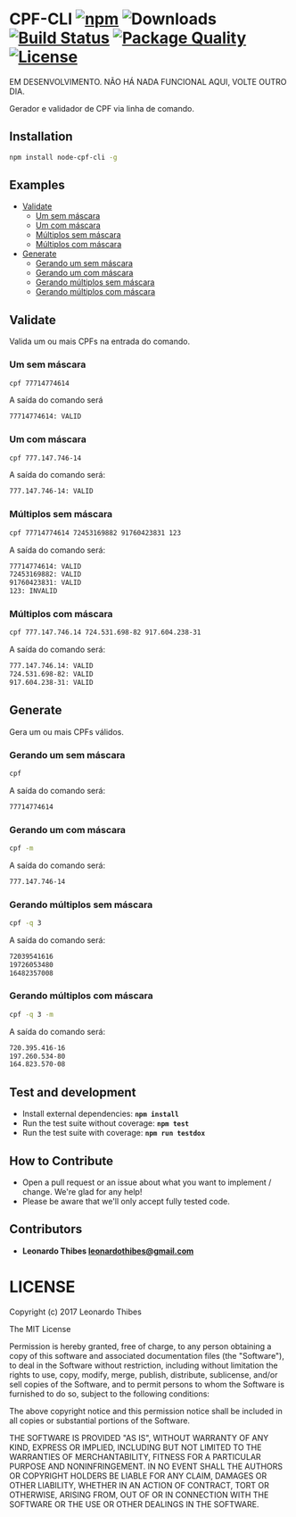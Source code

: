 # CPF-CLI [![npm](http://img.shields.io/npm/v/node-cpf-cli.svg)](https://www.npmjs.com/package/node-cpf-cli) ![Downloads](https://img.shields.io/npm/dm/node-cpf-cli.svg) [![Build Status](https://secure.travis-ci.org/leonardothibes/node-cpf-cli.png)](http://travis-ci.org/leonardothibes/node-cpf-cli) [![Package Quality](http://npm.packagequality.com/shield/node-cpf-cli.svg)](http://packagequality.com/#?package=node-cpf-cli) [![License](https://img.shields.io/npm/l/node-cpf-cli.svg)](LICENSE)

EM DESENVOLVIMENTO. NÃO HÁ NADA FUNCIONAL AQUI, VOLTE OUTRO DIA.

Gerador e validador de CPF via linha de comando.

Installation
------------

```bash
npm install node-cpf-cli -g
```

Examples
--------

* [Validate](#validate)
    * [Um sem máscara](#um-sem-máscara)
    * [Um com máscara](#um-com-máscara)
    * [Múltiplos sem máscara](#múltiplos-sem-máscara)
    * [Múltiplos com máscara](#múltiplos-com-máscara)
* [Generate](#generate)
    * [Gerando um sem máscara](#gerando-um-sem-máscara)
    * [Gerando um com máscara](#gerando-um-com-máscara)
    * [Gerando múltiplos sem máscara](#gerando-múltiplos-sem-máscara)
    * [Gerando múltiplos com máscara](#gerando-múltiplos-com-máscara)

Validate
--------

Valida um ou mais CPFs na entrada do comando.

### Um sem máscara

```bash
cpf 77714774614
```

A saída do comando será

```bash
77714774614: VALID
```

### Um com máscara

```bash
cpf 777.147.746-14
```

A saída do comando será:

```bash
777.147.746-14: VALID
```

### Múltiplos sem máscara

```bash
cpf 77714774614 72453169882 91760423831 123
```

A saída do comando será:

```bash
77714774614: VALID
72453169882: VALID
91760423831: VALID
123: INVALID
```

### Múltiplos com máscara

```bash
cpf 777.147.746.14 724.531.698-82 917.604.238-31
```

A saída do comando será:

```bash
777.147.746.14: VALID
724.531.698-82: VALID
917.604.238-31: VALID
```

Generate
--------

Gera um ou mais CPFs válidos.

### Gerando um sem máscara

```bash
cpf
```

A saída do comando será:

```bash
77714774614
```

### Gerando um com máscara

```bash
cpf -m
```

A saída do comando será:

```bash
777.147.746-14
```

### Gerando múltiplos sem máscara

```bash
cpf -q 3
```

A saída do comando será:

```bash
72039541616
19726053480
16482357008
```

### Gerando múltiplos com máscara

```bash
cpf -q 3 -m
```

A saída do comando será:

```bash
720.395.416-16
197.260.534-80
164.823.570-08
```

Test and development
--------------------

* Install external dependencies: **``npm install``**
* Run the test suite without coverage: **``npm test``**
* Run the test suite with coverage: **``npm run testdox``**

How to Contribute
-----------------

* Open a pull request or an issue about what you want to implement / change. We're glad for any help!
* Please be aware that we'll only accept fully tested code.

Contributors
------------

 * **Leonardo Thibes <leonardothibes@gmail.com>**

LICENSE
=======

Copyright (c) 2017 Leonardo Thibes

The MIT License

Permission is hereby granted, free of charge, to any person obtaining a copy of
this software and associated documentation files (the "Software"), to deal in
the Software without restriction, including without limitation the rights to
use, copy, modify, merge, publish, distribute, sublicense, and/or sell copies of
the Software, and to permit persons to whom the Software is furnished to do so,
subject to the following conditions:

The above copyright notice and this permission notice shall be included in all
copies or substantial portions of the Software.

THE SOFTWARE IS PROVIDED "AS IS", WITHOUT WARRANTY OF ANY KIND, EXPRESS OR
IMPLIED, INCLUDING BUT NOT LIMITED TO THE WARRANTIES OF MERCHANTABILITY, FITNESS
FOR A PARTICULAR PURPOSE AND NONINFRINGEMENT. IN NO EVENT SHALL THE AUTHORS OR
COPYRIGHT HOLDERS BE LIABLE FOR ANY CLAIM, DAMAGES OR OTHER LIABILITY, WHETHER
IN AN ACTION OF CONTRACT, TORT OR OTHERWISE, ARISING FROM, OUT OF OR IN
CONNECTION WITH THE SOFTWARE OR THE USE OR OTHER DEALINGS IN THE SOFTWARE.
